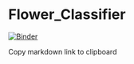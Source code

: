 # Flower_Classifier



[![Binder](https://mybinder.org/badge_logo.svg)](https://mybinder.org/v2/gh/patriciamedyna/flower_Classifier/master?filepath=%2Fvoila%2Frender%2Fflower_classifier.ipynb)

Copy markdown link to clipboard

